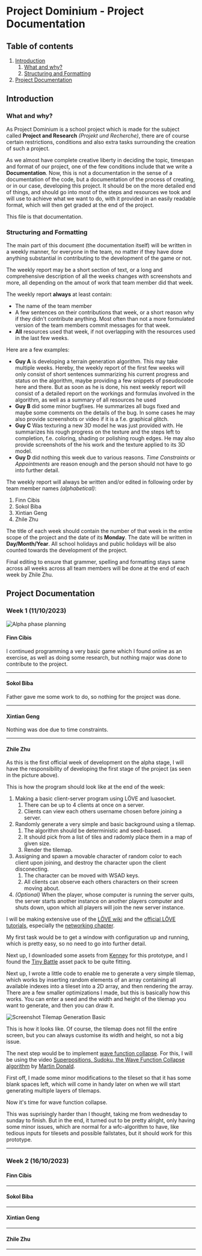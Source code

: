 # Project Dominium - Project Documentation

## Table of contents

1. [Introduction](#introduction)
    1. [What and why?](#what-and-why)
    2. [Structuring and Formatting](#structuring-and-formatting)
2. [Project Documentation](#project-documentation)

## Introduction

### What and why?

As Project Dominium is a school project which is made for the subject called **Project and Research** *(Projekt und Recherche)*, there are of course certain restrictions, conditions and also extra tasks surrounding the creation of such a project.

As we almost have complete creative liberty in deciding the topic, timespan and format of our project, one of the few conditions include that we write a **Documentation**. Now, this is not a documentation in the sense of a documentation of the code, but a documentation of the process of creating, or in our case, developing this project. It should be on the more detailed end of things, and should go into most of the steps and resources we took and will use to achieve what we want to do, with it provided in an easily readable format, which will then get graded at the end of the project.

This file is that documentation.

### Structuring and Formatting

The main part of this document (the documentation itself) will be written in a weekly manner, for everyone in the team, no matter if they have done anything substantial in contributing to the development of the game or not.

The weekly report may be a short section of text, or a long and comprehensive description of all the weeks changes with screenshots and more, all depending on the amout of work that team member did that week.

The weekly report **always** at least contain:

- The name of the team member
- A few sentences on their contributions that week, or a short reason why if they didn't contribute anything. Most often than not a more formulated version of the team members commit messages for that week.
- **All** resources used that week, if not overlapping with the resources used in the last few weeks.

Here are a few examples:

- **Guy A** is developing a terrain generation algorithm. This may take multiple weeks. Hereby, the weekly report of the first few weeks will only consist of short sentences summarizing his current progress and status on the algorithm, maybe providing a few snippets of pseudocode here and there. But as soon as he is done, his next weekly report will consist of a detailed report on the workings and formulas involved in the algorithm, as well as a summary of all resources he used
- **Guy B** did some minor bugfixes. He summarizes all bugs fixed and maybe some comments on the details of the bug. In some cases he may also provide screenshots or video if it is a f.e. graphical glitch.
- **Guy C** Was texturing a new 3D model he was just provided with. He summarizes his rough progress on the texture and the steps left to completion, f.e. coloring, shading or polishing rough edges. He may also provide screenshots of the his work and the texture applied to its 3D model.
- **Guy D** did nothing this week due to various reasons. *Time Constraints* or *Appointments* are reason enough and the person should not have to go into further detail.

The weekly report will always be written and/or edited in following order by team member names *(alphabetical)*:

1. Finn Cibis
2. Sokol Biba
3. Xintian Geng
4. Zhile Zhu

The title of each week should contain the number of that week in the entire scope of the project and the date of its **Monday**. The date will be written in **Day/Month/Year**. All school holidays and public holidays will be also counted towards the development of the project.

Final editing to ensure that grammer, spelling and formatting stays same across all weeks across all team members will be done at the end of each week by Zhile Zhu.

## Project Documentation

### Week 1 (11/10/2023)

![Alpha phase planning](Assets/AlphaPlanningBlackboard.png)

#### Finn Cibis

I continued programming a very basic game which I found online as an exercise, as well as doing some research, but nothing major was done to contribute to the project.

---

#### Sokol Biba

Father gave me some work to do, so nothing for the project was done.

---

#### Xintian Geng


Nothing was doe due to time constraints.

---

#### Zhile Zhu

As this is the first official week of development on the alpha stage, I will have the responsibility of developing the first stage of the project (as seen in the picture above).

This is how the program should look like at the end of the week:

1. Making a basic client-server program using LÖVE and luasocket.
    1. There can be up to 4 clients at once on a server.
    2. Clients can view each others username chosen before joining a server.
2. Randomly generate a very simple and basic background using a tilemap.
    1. The algorithm should be deterministic and seed-based.
    2. It should pick from a list of tiles and radomly place them in a map of given size.
    3. Render the tilemap.
3. Assigning and spawn a movable character of random color to each client upon joining, and destroy the character upon the client disconecting.
    1. The character can be moved with WSAD keys.
    2. All clients can observe each others characters on their screen moving about.
4. *(Optional)* When the player, whose computer is running the server quits, the server starts another instance on another players computer and shuts down, upon which all players will join the new server instance.

I will be making extensive use of the [LÖVE wiki](https://love2d.org/wiki/love) and the [official LÖVE tutorials](https://love2d.org/wiki/Category:Tutorials), especially the [networking chapter](https://love2d.org/wiki/Tutorial:Networking_with_UDP).

My first task would be to get a window with configuration up and running, which is pretty easy, so no need to go into further detail.

Next up, I downloaded some assets from [Kenney](https://kenney.nl) for this prototype, and I found the [Tiny Battle](https://kenney.nl/assets/tiny-battle) asset pack to be quite fitting.

Next up, I wrote a little code to enable me to generate a very simple tilemap, which works by inserting random elements of an array containing all available indexes into a tileset into a 2D array, and then rendering the array. There are a few smaller optimizations I made, but this is basically how this works. You can enter a seed and the width and height of the tilemap you want to generate, and then you can draw it.

![Screenshot Tilemap Generation Basic](Assets/ScreenshotTilemapGenerationBasic.png)

This is how it looks like. Of course, the tilemap does not fill the entire screen, but you can always customise its width and height, so not a big issue.

The next step would be to implement [wave function collapse](https://en.wikipedia.org/wiki/Wave_function_collapse). For this, I will be using the video [Superpositions, Sudoku, the Wave Function Collapse algorithm](https://www.youtube.com/watch?v=2SuvO4Gi7uY) by [Martin Donald](https://www.youtube.com/@MartinDonald).

First off, I made some minor modifications to the tileset so that it has some blank spaces left, which will come in handy later on when we will start generating multiple layers of tilemaps.

Now it's time for wave function collapse.

This was suprisingly harder than I thought, taking me from wednesday to sunday to finish. But in the end, it turned out to be pretty alright, only having some minor issues, which are normal for a wfc-algorithm to have, like tedious inputs for tilesets and possible failstates, but it should work for this prototype.

---

### Week 2 (16/10/2023)

#### Finn Cibis



---

#### Sokol Biba



---

#### Xintian Geng




---

#### Zhile Zhu



---

